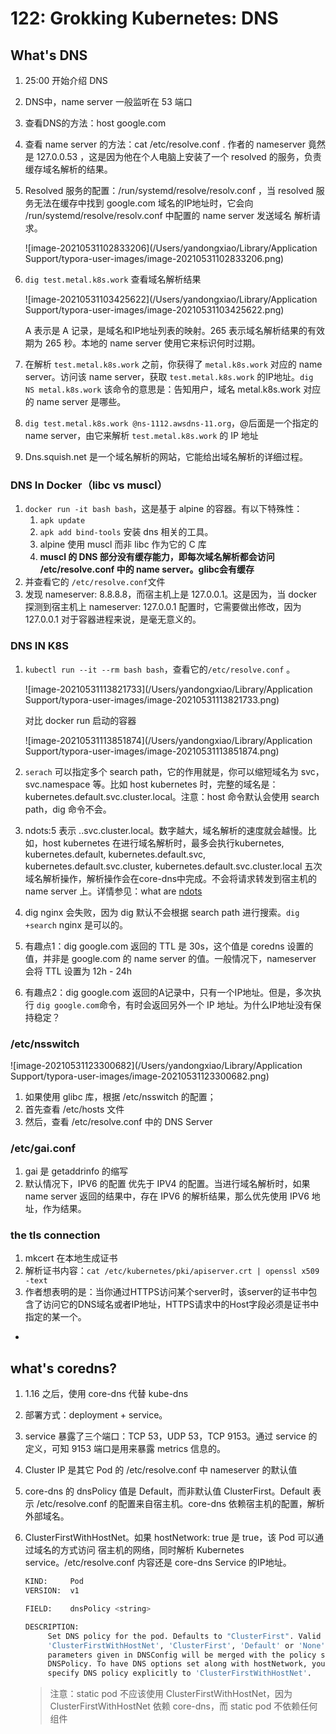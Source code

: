# 122: Grokking Kubernetes: DNS

## What's DNS

1. 25:00 开始介绍 DNS

2. DNS中，name server 一般监听在 53 端口

3. 查看DNS的方法：host google.com

4. 查看 name server 的方法：cat /etc/resolve.conf . 作者的 nameserver 竟然是 127.0.0.53 ，这是因为他在个人电脑上安装了一个 resolved 的服务，负责缓存域名解析的结果。

5. Resolved 服务的配置：/run/systemd/resolve/resolv.conf ，当 resolved 服务无法在缓存中找到 google.com 域名的IP地址时，它会向 /run/systemd/resolve/resolv.conf 中配置的 name server 发送域名 解析请求。

   ![image-20210531102833206](/Users/yandongxiao/Library/Application Support/typora-user-images/image-20210531102833206.png)

5. `dig test.metal.k8s.work` 查看域名解析结果

   ![image-20210531103425622](/Users/yandongxiao/Library/Application Support/typora-user-images/image-20210531103425622.png)

   A 表示是 A 记录，是域名和IP地址列表的映射。265 表示域名解析结果的有效期为 265 秒。本地的 name server 使用它来标识何时过期。

6. 在解析 `test.metal.k8s.work` 之前，你获得了 `metal.k8s.work` 对应的 name server。访问该 name server，获取 `test.metal.k8s.work` 的IP地址。`dig NS metal.k8s.work` 该命令的意思是：告知用户，域名 metal.k8s.work 对应的 name server 是哪些。
7. `dig test.metal.k8s.work @ns-1112.awsdns-11.org`，@后面是一个指定的name server，由它来解析 `test.metal.k8s.work` 的 IP 地址
8. Dns.squish.net 是一个域名解析的网站，它能给出域名解析的详细过程。

### DNS In Docker（libc vs muscl）

1. `docker run -it bash bash`，这是基于 alpine 的容器。有以下特殊性：
   1. `apk update` 
   2. `apk add bind-tools` 安装 dns 相关的工具。
   3. alpine 使用 muscl 而非 libc 作为它的 C 库
   4. **muscl 的 DNS 部分没有缓存能力，即每次域名解析都会访问 /etc/resolve.conf 中的 name server。glibc会有缓存**
2.  并查看它的 `/etc/resolve.conf`文件
3. 发现 nameserver: 8.8.8.8，而宿主机上是 127.0.0.1。这是因为，当 docker 探测到宿主机上 nameserver: 127.0.0.1 配置时，它需要做出修改，因为 127.0.0.1 对于容器进程来说，是毫无意义的。

### DNS IN K8S

1. `kubectl run --it --rm bash bash`，查看它的`/etc/resolve.conf` 。

   ![image-20210531113821733](/Users/yandongxiao/Library/Application Support/typora-user-images/image-20210531113821733.png)

   对比 docker run 启动的容器

   ![image-20210531113851874](/Users/yandongxiao/Library/Application Support/typora-user-images/image-20210531113851874.png)

2. `serach` 可以指定多个 search path，它的作用就是，你可以缩短域名为 svc，svc.namespace 等。比如 host kubernetes 时，完整的域名是： kubernetes.default.svc.cluster.local。注意：host 命令默认会使用 search path，dig 命令不会。
3. ndots:5 表示 <service>.<ns>.svc.cluster.local。数字越大，域名解析的速度就会越慢。比如，host kubernetes 在进行域名解析时，最多会执行kubernetes, kubernetes.default, kubernetes.default.svc, kubernetes.default.svc.cluster, kubernetes.default.svc.cluster.local 五次域名解析操作，解析操作会在core-dns中完成。不会将请求转发到宿主机的 name server 上。详情参见：what are [ndots](https://pracucci.com/kubernetes-dns-resolution-ndots-options-and-why-it-may-affect-application-performances.html)
4. dig nginx 会失败，因为 dig 默认不会根据 search path 进行搜索。`dig +search` nginx 是可以的。
5. 有趣点1：dig google.com 返回的 TTL 是 30s，这个值是 coredns 设置的值，并非是 google.com 的 name server 的值。一般情况下，nameserver 会将 TTL 设置为 12h - 24h
6. 有趣点2：dig google.com 返回的A记录中，只有一个IP地址。但是，多次执行 `dig google.com`命令，有时会返回另外一个 IP 地址。为什么IP地址没有保持稳定？

### /etc/nsswitch

![image-20210531123300682](/Users/yandongxiao/Library/Application Support/typora-user-images/image-20210531123300682.png)

1. 如果使用 glibc 库，根据 /etc/nsswitch 的配置；
2. 首先查看 /etc/hosts 文件
3. 然后，查看 /etc/resolve.conf 中的 DNS  Server

###  /etc/gai.conf

1. gai 是 getaddrinfo 的缩写
2. 默认情况下，IPV6 的配置 优先于 IPV4 的配置。当进行域名解析时，如果 name server 返回的结果中，存在 IPV6 的解析结果，那么优先使用 IPV6 地址，作为结果。

### the tls connection

1. mkcert 在本地生成证书
2. 解析证书内容：`cat /etc/kubernetes/pki/apiserver.crt | openssl x509 -text`
3. 作者想表明的是：当你通过HTTPS访问某个server时，该server的证书中包含了访问它的DNS域名或者IP地址，HTTPS请求中的Host字段必须是证书中指定的某一个。

- 

## what's coredns?

1. 1.16 之后，使用 core-dns 代替 kube-dns

2. 部署方式：deployment + service。

3. service 暴露了三个端口：TCP 53，UDP 53，TCP 9153。通过 service 的定义，可知 9153 端口是用来暴露 metrics 信息的。

4. Cluster IP 是其它 Pod 的 /etc/resolve.conf 中 nameserver 的默认值

5. core-dns 的 dnsPolicy 值是 Default，而非默认值 ClusterFirst。Default 表示 /etc/resolve.conf 的配置来自宿主机。core-dns 依赖宿主机的配置，解析外部域名。

6. ClusterFirstWithHostNet。如果 hostNetwork: true 是 true，该 Pod 可以通过域名的方式访问 宿主机的网络，同时解析 Kubernetes service。/etc/resolve.conf 内容还是 core-dns Service 的IP地址。

   ```bash
   KIND:     Pod
   VERSION:  v1
   
   FIELD:    dnsPolicy <string>
   
   DESCRIPTION:
        Set DNS policy for the pod. Defaults to "ClusterFirst". Valid values are
        'ClusterFirstWithHostNet', 'ClusterFirst', 'Default' or 'None'. DNS
        parameters given in DNSConfig will be merged with the policy selected with
        DNSPolicy. To have DNS options set along with hostNetwork, you have to
        specify DNS policy explicitly to 'ClusterFirstWithHostNet'.
   ```

   > 注意：static pod 不应该使用 ClusterFirstWithHostNet，因为ClusterFirstWithHostNet 依赖 core-dns，而 static pod 不依赖任何组件

